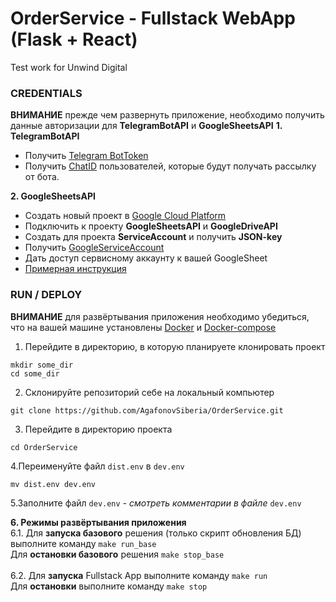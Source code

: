 # OrderService - Fullstack WebApp (Flask + React)
Test work for Unwind Digital

### CREDENTIALS
**ВНИМАНИЕ** прежде чем развернуть приложение, необходимо получить данные авторизации для **TelegramBotAPI** и **GoogleSheetsAPI**
**1. TelegramBotAPI**
* Получить [Telegram BotToken](https://core.telegram.org/bots/features#creating-a-new-bot)
* Получить [ChatID](https://t.me/my_id_bot) пользователей, которые будут получать рассылку от бота.

**2. GoogleSheetsAPI**
* Создать новый проект в [Google Cloud Platform](https://console.cloud.google.com/)
* Подключить к проекту **GoogleSheetsAPI** и **GoogleDriveAPI**
* Создать для проекта **ServiceAccount** и получить **JSON-key**
* Получить [GoogleServiceAccount](https://habr.com/ru/post/575160/)
* Дать доступ сервисному аккаунту к вашей GoogleSheet
* [Примерная инструкция](https://habr.com/ru/post/575160/)





### RUN / DEPLOY
**ВНИМАНИЕ** для развёртывания приложения необходимо убедиться, что на вашей машине установлены  <a href="https://docs.docker.com/">Docker</a> и <a href="https://docs.docker.com/compose/">Docker-compose</a>
1. Перейдите в директорию, в которую планируете клонировать проект
```
mkdir some_dir
cd some_dir
```
2. Склонируйте репозиторий себе на локальный компьютер
```
git clone https://github.com/AgafonovSiberia/OrderService.git
```
3. Перейдите в директорию проекта 
```
cd OrderService
```
4.Переименуйте файл <code>dist.env</code> в <code>dev.env</code>
```
mv dist.env dev.env
```
5.Заполните файл <code>dev.env</code> - <i>смотреть комментарии в файле</i> <code>dev.env</code>

**6. Режимы развёртывания приложения**
<br>
6.1. Для **запуска базового** решения (только скрипт обновления БД) выполните команду 
``` make run_base ```
<br>Для **остановки базового** </u> решения ``` make stop_base ```
<br><br>
6.2. Для **запуска** Fullstack App выполните команду  ``` make run ```
<br> Для **остановки** выполните команду ``` make stop ```


